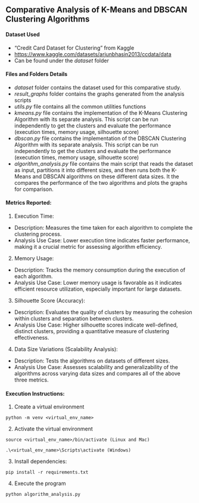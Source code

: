 ## Comparative Analysis of K-Means and DBSCAN Clustering Algorithms

#### Dataset Used
- “Credit Card Dataset for Clustering” from Kaggle
- https://www.kaggle.com/datasets/arjunbhasin2013/ccdata/data
- Can be found under the <em>dataset</em> folder

#### Files and Folders Details
- <i> dataset </i> folder contains the dataset used for this comparative study.
- <i> result_graphs </i> folder contains the graphs generated from the analysis scripts
- <i> utils.py </i> file contains all the common utilities functions
- <i> kmeans.py </i> file contains the implementation of the K-Means Clustering Algorithm with its separate analysis. This script can be run independently to get the clusters and evaluate the performance (execution times, memory usage, silhouette score)
- <i> dbscan.py </i> file contains the implementation of the DBSCAN Clustering Algorithm with its separate analysis. This script can be run independently to get the clusters and evaluate the performance (execution times, memory usage, silhouette score)
- <i> algorithm_analysis.py </i> file contains the main script that reads the dataset as input, partitions it into different sizes, and then runs both the K-Means and DBSCAN algorithms on these different data sizes. It the compares the performance of the two algorithms and plots the graphs for comparison.


#### Metrics Reported:
1. Execution Time:
- Description: Measures the time taken for each algorithm to complete the clustering process.
- Analysis Use Case: Lower execution time indicates faster performance, making it a crucial metric for assessing algorithm efficiency.
2. Memory Usage:
- Description: Tracks the memory consumption during the execution of each algorithm.
- Analysis Use Case: Lower memory usage is favorable as it indicates efficient resource utilization, especially important for large datasets.
3. Silhouette Score (Accuracy):
- Description: Evaluates the quality of clusters by measuring the cohesion within clusters and separation between clusters.
- Analysis Use Case: Higher silhouette scores indicate well-defined, distinct clusters, providing a quantitative measure of clustering effectiveness.
4. Data Size Variations (Scalability Analysis):
- Description: Tests the algorithms on datasets of different sizes.
- Analysis Use Case: Assesses scalability and generalizability of the algorithms across varying data sizes and compares all of the above three metrics.


#### Execution Instructions:
1. Create a virtual environment
```
python -m venv <virtual_env_name>
```

2. Activate the virtual environment
```
source <virtual_env_name>/bin/activate (Linux and Mac)

.\<virtual_env_name>\Scripts\activate (Windows)
```

3. Install dependencies:
```
pip install -r requirements.txt
```

4. Execute the program
```
python algorithm_analysis.py
```
